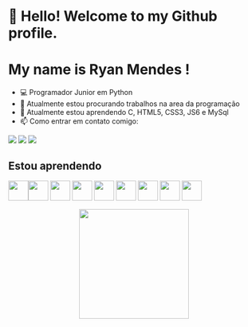 
# 👋 Hello! Welcome to my Github profile.
# My name is Ryan Mendes !
- 💻 Programador Junior em Python
- 🔭 Atualmente estou procurando trabalhos na area da programação
- 🌱 Atualmente estou aprendendo C, HTML5, CSS3, JS6 e MySql
- 📫 Como entrar em contato comigo:
<div>
<a href="https://instagram.com/r_.mendes" target="_blank"><img src="https://img.shields.io/badge/-Instagram-%23E4405F?style=for-the-badge&logo=instagram&logoColor=white" target="_blank"></a>
<a href = "mailto:ryanmendes007@gmail.com"><img src="https://img.shields.io/badge/Gmail-D14836?style=for-the-badge&logo=gmail&logoColor=white" target="_blank"></a>
<a href="https://www.linkedin.com/in/ryan-mendes-b7197322a/" target="_blank"><img src="https://img.shields.io/badge/-LinkedIn-%230077B5?style=for-the-badge&logo=linkedin&logoColor=white" target="_blank"></a>   
</div>

## Estou aprendendo

<img src="https://cdn.jsdelivr.net/gh/devicons/devicon/icons/python/python-original.svg"  height="40" width="40"/><img src="https://cdn.jsdelivr.net/gh/devicons/devicon/icons/c/c-original.svg" height="40" width="40"/> <img src="https://cdn.jsdelivr.net/gh/devicons/devicon/icons/git/git-original.svg" height="40" width="40"/> <img src="https://cdn.jsdelivr.net/gh/devicons/devicon/icons/github/github-original.svg" height="40" width="40"/> <img src="https://cdn.jsdelivr.net/gh/devicons/devicon/icons/html5/html5-original.svg" height="40" width="40"/> <img src="https://cdn.jsdelivr.net/gh/devicons/devicon/icons/css3/css3-original.svg" height="40" width="40"/> <img src="https://cdn.jsdelivr.net/gh/devicons/devicon/icons/javascript/javascript-original.svg" height="40" width="40"/> <img src="https://cdn.jsdelivr.net/gh/devicons/devicon/icons/mysql/mysql-original.svg" height="40" width="40"/>
<img src="https://cdn.jsdelivr.net/gh/devicons/devicon/icons/php/php-original.svg" height="40" width="40"/>


<div align="center">
<a href="https://github.com/Ry4n-Ferreir4">
<img height="220px" src="https://github-readme-stats.vercel.app/api?username=Ry4n-Ferreir4" />
</div></td><td valign="top" width="40%">
 

